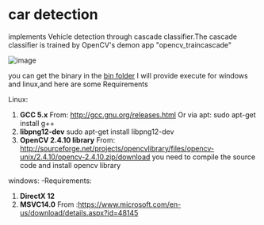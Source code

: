# car detection

implements Vehicle detection through cascade classifier.The cascade classifier is trained by OpenCV's demon app "opencv_traincascade"

![image](https://github.com/tangchent/cardetect/raw/master/picture/Picture1.png)

you can get the binary in the [bin folder](https://github.com/tangchent/cardetect/tree/master/bin "bin folder")
I will provide execute for windows and linux,and here are some Requirements

Linux:
 1) **GCC 5.x**
    From: http://gcc.gnu.org/releases.html
  Or via apt:
  sudo apt-get install g++
 2) **libpng12-dev**
 sudo apt-get install libpng12-dev
 2) **OpenCV 2.4.10 library**
 From: http://sourceforge.net/projects/opencvlibrary/files/opencv-unix/2.4.10/opencv-2.4.10.zip/download
 you need to compile the source code and install opencv library

windows:
 -Requirements:
 1) **DirectX 12**
 1) **MSVC14.0**
        From :https://www.microsoft.com/en-us/download/details.aspx?id=48145

